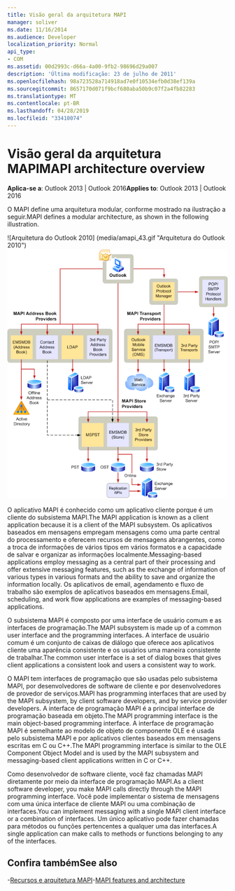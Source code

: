 ```yaml
---
title: Visão geral da arquitetura MAPI
manager: soliver
ms.date: 11/16/2014
ms.audience: Developer
localization_priority: Normal
api_type:
- COM
ms.assetid: 00d2993c-d66a-4a00-9fb2-98696d29a007
description: 'Última modificação: 23 de julho de 2011'
ms.openlocfilehash: 98a723528a714918ad7e0f10534efb0d38ef139a
ms.sourcegitcommit: 8657170d071f9bcf680aba50b9c07f2a4fb82283
ms.translationtype: MT
ms.contentlocale: pt-BR
ms.lasthandoff: 04/28/2019
ms.locfileid: "33410074"
---
```

# <a name="mapi-architecture-overview"></a><span data-ttu-id="450b0-103">Visão geral da arquitetura MAPI</span><span class="sxs-lookup"><span data-stu-id="450b0-103">MAPI architecture overview</span></span>
 
<span data-ttu-id="450b0-104">**Aplica-se a**: Outlook 2013 | Outlook 2016</span><span class="sxs-lookup"><span data-stu-id="450b0-104">**Applies to**: Outlook 2013 | Outlook 2016</span></span> 
  
<span data-ttu-id="450b0-105">O MAPI define uma arquitetura modular, conforme mostrado na ilustração a seguir.</span><span class="sxs-lookup"><span data-stu-id="450b0-105">MAPI defines a modular architecture, as shown in the following illustration.</span></span>  
  
<span data-ttu-id="450b0-106">![Arquitetura do Outlook 2010] (media/amapi_43.gif "Arquitetura do Outlook 2010")</span><span class="sxs-lookup"><span data-stu-id="450b0-106">![Outlook 2010 architecture](media/amapi_43.gif "Outlook 2010 architecture")</span></span>
  
<span data-ttu-id="450b0-107">O aplicativo MAPI é conhecido como um aplicativo cliente porque é um cliente do subsistema MAPI.</span><span class="sxs-lookup"><span data-stu-id="450b0-107">The MAPI application is known as a client application because it is a client of the MAPI subsystem.</span></span> <span data-ttu-id="450b0-108">Os aplicativos baseados em mensagens empregam mensagens como uma parte central do processamento e oferecem recursos de mensagens abrangentes, como a troca de informações de vários tipos em vários formatos e a capacidade de salvar e organizar as informações localmente.</span><span class="sxs-lookup"><span data-stu-id="450b0-108">Messaging-based applications employ messaging as a central part of their processing and offer extensive messaging features, such as the exchange of information of various types in various formats and the ability to save and organize the information locally.</span></span> <span data-ttu-id="450b0-109">Os aplicativos de email, agendamento e fluxo de trabalho são exemplos de aplicativos baseados em mensagens.</span><span class="sxs-lookup"><span data-stu-id="450b0-109">Email, scheduling, and work flow applications are examples of messaging-based applications.</span></span>
  
<span data-ttu-id="450b0-110">O subsistema MAPI é composto por uma interface de usuário comum e as interfaces de programação.</span><span class="sxs-lookup"><span data-stu-id="450b0-110">The MAPI subsystem is made up of a common user interface and the programming interfaces.</span></span> <span data-ttu-id="450b0-111">A interface de usuário comum é um conjunto de caixas de diálogo que oferece aos aplicativos cliente uma aparência consistente e os usuários uma maneira consistente de trabalhar.</span><span class="sxs-lookup"><span data-stu-id="450b0-111">The common user interface is a set of dialog boxes that gives client applications a consistent look and users a consistent way to work.</span></span>
  
<span data-ttu-id="450b0-112">O MAPI tem interfaces de programação que são usadas pelo subsistema MAPI, por desenvolvedores de software de cliente e por desenvolvedores de provedor de serviços.</span><span class="sxs-lookup"><span data-stu-id="450b0-112">MAPI has programming interfaces that are used by the MAPI subsystem, by client software developers, and by service provider developers.</span></span> <span data-ttu-id="450b0-113">A interface de programação MAPI é a principal interface de programação baseada em objeto.</span><span class="sxs-lookup"><span data-stu-id="450b0-113">The MAPI programming interface is the main object-based programming interface.</span></span> <span data-ttu-id="450b0-114">A interface de programação MAPI é semelhante ao modelo de objeto de componente OLE e é usada pelo subsistema MAPI e por aplicativos clientes baseados em mensagens escritas em C ou C++.</span><span class="sxs-lookup"><span data-stu-id="450b0-114">The MAPI programming interface is similar to the OLE Component Object Model and is used by the MAPI subsystem and messaging-based client applications written in C or C++.</span></span> 
  
<span data-ttu-id="450b0-115">Como desenvolvedor de software cliente, você faz chamadas MAPI diretamente por meio da interface de programação MAPI.</span><span class="sxs-lookup"><span data-stu-id="450b0-115">As a client software developer, you make MAPI calls directly through the MAPI programming interface.</span></span> <span data-ttu-id="450b0-116">Você pode implementar o sistema de mensagens com uma única interface de cliente MAPI ou uma combinação de interfaces.</span><span class="sxs-lookup"><span data-stu-id="450b0-116">You can implement messaging with a single MAPI client interface or a combination of interfaces.</span></span> <span data-ttu-id="450b0-117">Um único aplicativo pode fazer chamadas para métodos ou funções pertencentes a qualquer uma das interfaces.</span><span class="sxs-lookup"><span data-stu-id="450b0-117">A single application can make calls to methods or functions belonging to any of the interfaces.</span></span>
  
## <a name="see-also"></a><span data-ttu-id="450b0-118">Confira também</span><span class="sxs-lookup"><span data-stu-id="450b0-118">See also</span></span>

<span data-ttu-id="450b0-119">-[Recursos e arquitetura MAPI](mapi-features-and-architecture.md)</span><span class="sxs-lookup"><span data-stu-id="450b0-119">-[MAPI features and architecture](mapi-features-and-architecture.md)</span></span>

